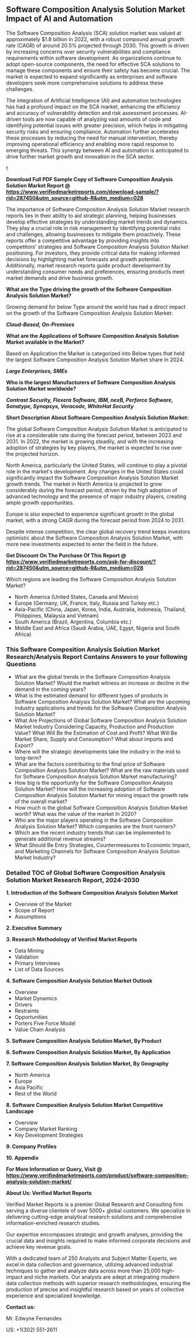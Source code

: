 <h2>Software Composition Analysis Solution Market Impact of AI and Automation</h2><p>The Software Composition Analysis (SCA) solution market was valued at approximately $1.8 billion in 2022, with a robust compound annual growth rate (CAGR) of around 20.5% projected through 2030. This growth is driven by increasing concerns over security vulnerabilities and compliance requirements within software development. As organizations continue to adopt open-source components, the need for effective SCA solutions to manage these components and ensure their safety has become crucial. The market is expected to expand significantly as enterprises and software developers seek more comprehensive solutions to address these challenges.</p><p>The integration of Artificial Intelligence (AI) and automation technologies has had a profound impact on the SCA market, enhancing the efficiency and accuracy of vulnerability detection and risk assessment processes. AI-driven tools are now capable of analyzing vast amounts of code and identifying potential issues with greater precision, which helps in mitigating security risks and ensuring compliance. Automation further accelerates these processes by reducing the need for manual intervention, thereby improving operational efficiency and enabling more rapid response to emerging threats. This synergy between AI and automation is anticipated to drive further market growth and innovation in the SCA sector.</p>t</p><p id="" class=""><strong>Download Full PDF Sample Copy of Software Composition Analysis Solution Market Report @ <a href="https://www.verifiedmarketreports.com/download-sample/?rid=287450&utm_source=github-R&utm_medium=028" target="_blank">https://www.verifiedmarketreports.com/download-sample/?rid=287450&utm_source=github-R&utm_medium=028</a></strong></p><p>The importance of&nbsp;Software Composition Analysis Solution Market research reports lies in their ability to aid strategic planning, helping businesses develop effective strategies by understanding market trends and dynamics. They play a crucial role in risk management by identifying potential risks and challenges, allowing businesses to mitigate them proactively. These reports offer a competitive advantage by providing insights into competitors' strategies and Software Composition Analysis Solution Market positioning. For investors, they provide critical data for making informed decisions by highlighting market forecasts and growth potential. Additionally, market research reports guide product development by understanding consumer needs and preferences, ensuring products meet market demands and drive business growth.</p><p><strong>What are the&nbsp;Type driving the growth of the Software Composition Analysis Solution Market?</strong></p><p id="" class="">Growing demand for below Type around the world has had a direct impact on the growth of the Software Composition Analysis Solution Market:</p><em><strong>Cloud-Based, On-Premises</strong></em></p><strong>What are the&nbsp;Applications&nbsp;of Software Composition Analysis Solution Market available in the Market?</strong></p><p id="" class="">Based on Application the Market is categorized into Below types that held the largest Software Composition Analysis Solution Market share In 2024.</p><em><strong>Large Enterprises, SMEs</strong></em></p><strong>Who is the largest Manufacturers of Software Composition Analysis Solution Market worldwide?</strong></p><p><em><strong>Contrast Security, Flexera Software, IBM, nexB, Perforce Software, Sonatype, Synopsys, Veracode, WhiteHat Security</strong></em></p><p id="" class=""><strong>Short Description About Software Composition Analysis Solution Market:</strong></p><p>The global Software Composition Analysis Solution Market is anticipated to rise at a considerable rate during the forecast period, between 2023 and 2031. In 2022, the market is growing steadily, and with the increasing adoption of strategies by key players, the market is expected to rise over the projected horizon.</p><p>North America, particularly the United States, will continue to play a pivotal role in the market's development. Any changes in the United States could significantly impact the Software Composition Analysis Solution Market growth trends. The market in North America is projected to grow considerably during the forecast period, driven by the high adoption of advanced technology and the presence of major industry players, creating ample growth opportunities.</p><p>Europe is also expected to experience significant growth in the global market, with a strong CAGR during the forecast period from 2024 to 2031.</p><p>Despite intense competition, the clear global recovery trend keeps investors optimistic about the Software Composition Analysis Solution Market, with more new investments expected to enter the field in the future.</p><p id="" class=""><strong>Get Discount On The Purchase Of This Report @ <a href="https://www.verifiedmarketreports.com/ask-for-discount/?rid=287450&utm_source=github-R&utm_medium=028" target="_blank">https://www.verifiedmarketreports.com/ask-for-discount/?rid=287450&utm_source=github-R&utm_medium=028</a></strong></p>Which regions are leading the Software Composition Analysis Solution Market?</p><ul><li>North America (United States, Canada and Mexico)</li><li>Europe (Germany, UK, France, Italy, Russia and Turkey etc.)</li><li>Asia-Pacific (China, Japan, Korea, India, Australia, Indonesia, Thailand, Philippines, Malaysia and Vietnam)</li><li>South America (Brazil, Argentina, Columbia etc.)</li><li>Middle East and Africa (Saudi Arabia, UAE, Egypt, Nigeria and South Africa)</li></ul><h3 id="" class="">This Software Composition Analysis Solution Market Research/Analysis Report Contains Answers to your following Questions</h3><ul><li>What are the global trends in the Software Composition Analysis Solution Market? Would the market witness an increase or decline in the demand in the coming years?</li><li>What is the estimated demand for different types of products in Software Composition Analysis Solution Market? What are the upcoming industry applications and trends for the Software Composition Analysis Solution Market?</li><li>What Are Projections of Global Software Composition Analysis Solution Market Industry Considering Capacity, Production and Production Value? What Will Be the Estimation of Cost and Profit? What Will Be Market Share, Supply and Consumption? What about imports and Export?</li><li>Where will the strategic developments take the industry in the mid to long-term?</li><li>What are the factors contributing to the final price of Software Composition Analysis Solution Market? What are the raw materials used for Software Composition Analysis Solution Market manufacturing?</li><li>How big is the opportunity for the Software Composition Analysis Solution Market? How will the increasing adoption of Software Composition Analysis Solution Market for mining impact the growth rate of the overall market?</li><li>How much is the global Software Composition Analysis Solution Market worth? What was the value of the market In 2020?</li><li>Who are the major players operating in the Software Composition Analysis Solution Market? Which companies are the front runners?</li><li>Which are the recent industry trends that can be implemented to generate additional revenue streams?</li><li>What Should Be Entry Strategies, Countermeasures to Economic Impact, and Marketing Channels for Software Composition Analysis Solution Market Industry?</li></ul><h3 id="" class="">Detailed TOC of Global Software Composition Analysis Solution Market Research Report, 2024-2030</h3><p id="" class=""><strong>1. Introduction of the Software Composition Analysis Solution Market</strong></p><ul><li>Overview of the Market</li><li>Scope of Report</li><li>Assumptions</li></ul><p id="" class=""><strong>2. Executive Summary</strong></p><p id="" class=""><strong>3. Research Methodology of Verified Market Reports</strong></p><ul><li>Data Mining</li><li>Validation</li><li>Primary Interviews</li><li>List of Data Sources</li></ul><p id="" class=""><strong>4. Software Composition Analysis Solution Market Outlook</strong></p><ul><li>Overview</li><li>Market Dynamics</li><li>Drivers</li><li>Restraints</li><li>Opportunities</li><li>Porters Five Force Model</li><li>Value Chain Analysis</li></ul><p id="" class=""><strong>5. Software Composition Analysis Solution Market, By Product</strong></p><p id="" class=""><strong>6. Software Composition Analysis Solution Market, By Application</strong></p><p id="" class=""><strong>7. Software Composition Analysis Solution Market, By Geography</strong></p><ul><li>North America</li><li>Europe</li><li>Asia Pacific</li><li>Rest of the World</li></ul><p id="" class=""><strong>8. Software Composition Analysis Solution Market Competitive Landscape</strong></p><ul><li>Overview</li><li>Company Market Ranking</li><li>Key Development Strategies</li></ul><p id="" class=""><strong>9. Company Profiles</strong></p><p id="" class=""><strong>10. Appendix</strong></p><p id="" class=""><strong>For More Information or Query, Visit @ <a href="https://www.verifiedmarketreports.com/product/software-composition-analysis-solution-market/" target="_blank">https://www.verifiedmarketreports.com/product/software-composition-analysis-solution-market/</a></strong></p><p id="" class=""><strong>About Us: Verified Market Reports</strong></p><p id="" class="">Verified Market Reports is a premier Global Research and Consulting firm serving a diverse clientele of over 5000+ global customers. We specialize in delivering cutting-edge analytical research solutions and comprehensive information-enriched research studies.</p><p id="" class="">Our expertise encompasses strategic and growth analyses, providing the crucial data and insights required to make informed corporate decisions and achieve key revenue goals.</p><p id="" class="">With a dedicated team of 250 Analysts and Subject Matter Experts, we excel in data collection and governance, utilizing advanced industrial techniques to gather and analyze data across more than 25,000 high-impact and niche markets. Our analysts are adept at integrating modern data collection methods with superior research methodologies, ensuring the production of precise and insightful research based on years of collective experience and specialized knowledge.</p><p id="" class=""><strong>Contact us:</strong></p><p id="" class="">Mr. Edwyne Fernandes</p><p id="" class="">US: +1(302) 551-2611</p>
